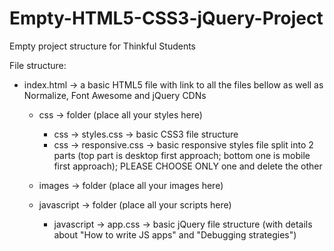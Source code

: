# Empty-HTML5-CSS3-jQuery-Project

Empty project structure for Thinkful Students

File structure:

- index.html -> a basic HTML5 file with link to all the files bellow as well as Normalize, Font Awesome and jQuery CDNs

    - css -> folder (place all your styles here)
        - css -> styles.css -> basic CSS3 file structure
        - css -> responsive.css -> basic responsive styles file split into 2 parts (top part is desktop first approach; bottom one is mobile first approach); PLEASE CHOOSE ONLY one and delete the other

    - images -> folder (place all your images here)

    - javascript -> folder (place all your scripts here)
        - javascript -> app.css -> basic jQuery file structure (with details about "How to write JS apps" and "Debugging strategies")
